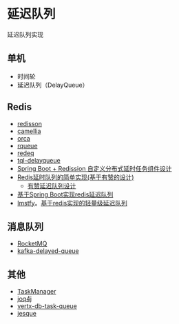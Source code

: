 # 延迟队列

延迟队列实现

## 单机

* 时间轮
* 延迟队列（DelayQueue）

## Redis

* [redisson](https://github.com/redisson/redisson)
* [camellia](https://github.com/netease-im/camellia)
* [orca](https://github.com/spinnaker/orca)
* [rqueue](https://github.com/sonus21/rqueue)
* [redeq](https://github.com/kevinleeex/redeq)
* [tql-delayqueue](https://github.com/beyondyuefei/tql-delayqueue)
* [Spring Boot + Redission 自定义分布式延时任务组件设计](https://mp.weixin.qq.com/s/tsinZNPJ8H2QM8hzEd9gMA?version=4.1.10.99312&platform=mac&poc_token=HKW9x2ejDDesDgzdkD5FpCpLReMK0MhmJ4oIu4Lg)
* [Redis延时队列的简单实现(基于有赞的设计)](https://mp.weixin.qq.com/s/8diUam1j0fuqfOmGDBTopw?version=4.1.10.99312&platform=mac)
  * [有赞延迟队列设计](https://tech.youzan.com/queuing_delay/)
* [基于Spring Boot实现redis延迟队列](https://mp.weixin.qq.com/s?__biz=MzU4NDc1NDMxMw==&mid=2247487120&idx=1&sn=6fff88f28b24c552b6b4e7951ecd492b&chksm=fce83c7de581c08277b2546a2e9a4783b72dad2cfdf108fcffcb4fd027df587dfcbc09ea3c93&mpshare=1&scene=1&srcid=0214KpE2p4ij1TsNWWPQ2tEZ&sharer_shareinfo=45ec293c8079f7cf60fc0d17d2486427&sharer_shareinfo_first=2dc7df3b1b3c37c7982d8994239ed4a5&version=4.1.10.99312&platform=mac#rd)
* [lmstfy](https://github.com/bitleak/lmstfy)。[基于redis实现的轻量级延迟队列](https://mp.weixin.qq.com/s?__biz=MzUxOTc4NjEyMw==&mid=2247582766&idx=3&sn=5f17a7e5f5f7d69c830c70860a308e0f&chksm=f806a721092d7827a40da7bd5198fa18ec19264753edff50cc7fab4b5b5036499c1d52190330&mpshare=1&scene=1&srcid=0808oStXNbqTLNWPMaA9TtCT&sharer_shareinfo=4e985c129a5c00563bc3ea7754ddbf05&sharer_shareinfo_first=5093a797e556e675f530afb3b26a09e4&version=4.1.10.99312&platform=mac#rd)

## 消息队列

* [RocketMQ](https://rocketmq.apache.org/)
* [kafka-delayed-queue](https://github.com/cashfree/kafka-delayed-queue)

## 其他

* [TaskManager](https://github.com/Konloch/TaskManager)
* [joq4j](https://github.com/anhtranbk/joq4j)
* [vertx-db-task-queue](https://github.com/colinzhu/vertx-db-task-queue)
* [jesque](https://github.com/gresrun/jesque)
